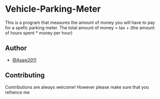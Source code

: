# Vehicle-Parking-Meter
This is a program that measures the amount of money you will have to pay for a spefic parking
meter. The total amount of money = tax + (the amount of hours spent * money per hour)

## Author

- [@Asaw2011](https://www.github.com/Asaw2011)


## Contributing

Contributions are always welcome! However please make sure that you refrence me

